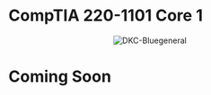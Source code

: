 # __CompTIA 220-1101 Core 1__





<p align="center">
  <img src="https://github.com/DKC-Bluegeneral/Notes/blob/main/Images/Aplus%20Logo%20Certified%20CE.png" alt="DKC-Bluegeneral">
</p>





# Coming Soon